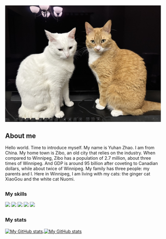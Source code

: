 ![Cats](assets/Cats.jpeg "Cats")

## About me

Hello world. Time to introduce myself. My name is Yuhan Zhao. I am from China. My home town is Zibo, an old city that relies on the industry. When compared to Winnipeg, Zibo has a population of 2.7 million, about three times of Winnipeg. And GDP is around 95 billion after coveting to Canadian dollars, while about twice of Winnipeg. My family has three people: my parents and I. Here in Winnipeg, I am living with my cats: the ginger cat XiaoGou and the white cat Nuomi.

##

### My skills

![](https://img.shields.io/badge/code-javascript-informational?style=for-the-badge&logo=javascript&logoColor=white&color=51be8d)
![](https://img.shields.io/badge/code-c%23-informational?style=for-the-badge&logo=csharp&logoColor=white&color=51be8d)
![](https://img.shields.io/badge/code-java-informational?style=for-the-badge&logo=java&logoColor=white&color=51be8d)
![](https://img.shields.io/badge/web-html-informational?style=for-the-badge&logo=html5&logoColor=white&color=51be8d)
![](https://img.shields.io/badge/web-css-informational?style=for-the-badge&logo=css3&logoColor=white&color=51be8d)

##

### My stats

<a href="https://github.com/AdrianZhao">
  <img height="205px" align="center" src="https://github-readme-stats.vercel.app/api?username=AdrianZhao&theme=vue&show_icons=true" alt="My GitHub stats" />
</a>
<a href="https://github.com/AdrianZhao">
  <img align="center" src="https://github-readme-stats.vercel.app/api/top-langs/?username=AdrianZhao&theme=vue&hide=Ruby&show_icons=true&langs_count=3" alt="My 
  GitHub stats"/>
</a>